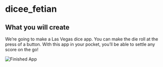 # dicee_fetian


## What you will create

We’re going to make a Las Vegas dice app. You can make the die roll at the press of a button. With this app in your pocket, you’ll be able to settle any score on the go!
 
![Finished App](https://github.com/londonappbrewery/Images/blob/master/dicee-demo.gif)



